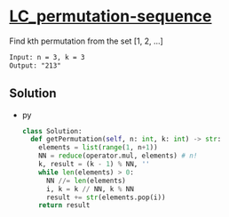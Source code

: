 # [LC_permutation-sequence](https://leetcode.com/problems/permutation-sequence)

Find kth permutation from the set [1, 2, ...]

```txt
Input: n = 3, k = 3
Output: "213"
```

## Solution

* py

  ```py
  class Solution:
    def getPermutation(self, n: int, k: int) -> str:
      elements = list(range(1, n+1))
      NN = reduce(operator.mul, elements) # n!
      k, result = (k - 1) % NN, ''
      while len(elements) > 0:
        NN //= len(elements)
        i, k = k // NN, k % NN
        result += str(elements.pop(i))
      return result
  ```
